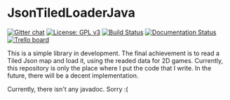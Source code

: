 # JsonTiledLoaderJava

[![Gitter chat](https://badges.gitter.im/USER/REPO.png)](https://gitter.im/JsonTiledLoaderJava/community "Gitter chat")
[![License: GPL v3](https://img.shields.io/badge/License-GPLv3-blue.svg)](https://www.gnu.org/licenses/gpl-3.0)
[![Build Status](https://travis-ci.org/Andrea-C1201/JsonTiledLoaderJava.svg?branch=master)](https://travis-ci.org/Andrea-C1201/JsonTiledLoaderJava)
[![Documentation Status](https://readthedocs.org/projects/jsontiledloaderjavadocs/badge/?version=latest)](https://jsontiledloaderjavadocs.readthedocs.io/en/latest/?badge=latest)
[![Trello board](https://img.shields.io/badge/board-on%20trello-blue.svg)](https://trello.com/b/ycRiJrZu/jsontiledloader)

This is a simple library in development.
The final achievement is to read a Tiled Json map and load it, using the readed data for 2D games.
Currently, this repository is only the place where I put the code that I write.
In the future, there will be a decent implementation.

Currently, there isn't any javadoc. Sorry :(
